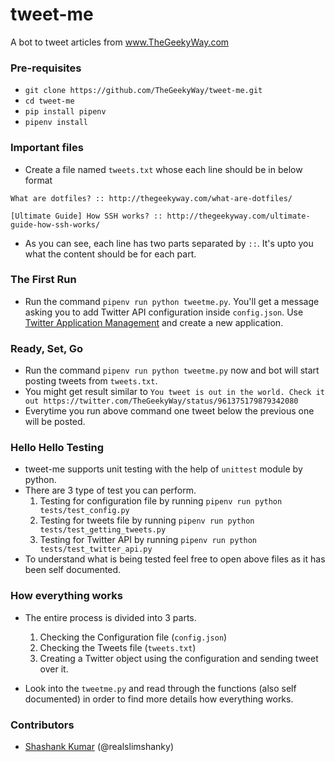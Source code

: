# tweet-me
A bot to tweet articles from www.TheGeekyWay.com

### Pre-requisites

- `git clone https://github.com/TheGeekyWay/tweet-me.git`
- `cd tweet-me`
- `pip install pipenv`
- `pipenv install`

### Important files

- Create a file named `tweets.txt` whose each line should be in below format

`What are dotfiles? :: http://thegeekyway.com/what-are-dotfiles/`

`[Ultimate Guide] How SSH works? :: http://thegeekyway.com/ultimate-guide-how-ssh-works/`

- As you can see, each line has two parts separated by `::`. It's upto you what the content should be for each part.

### The First Run

- Run the command `pipenv run python tweetme.py`. You'll get a message asking you to add Twitter API configuration inside `config.json`. Use [Twitter Application Management](https://apps.twitter.com) and create a new application.

### Ready, Set, Go

- Run the command `pipenv run python tweetme.py` now and bot will start posting tweets from `tweets.txt`.
- You might get result similar to `You tweet is out in the world. Check it out https://twitter.com/TheGeekyWay/status/961375179879342080`
- Everytime you run above command one tweet below the previous one will be posted.

### Hello Hello Testing

- tweet-me supports unit testing with the help of `unittest` module by python.
- There are 3 type of test you can perform.
    1) Testing for configuration file by running `pipenv run python tests/test_config.py`
    2) Testing for tweets file by running `pipenv run python tests/test_getting_tweets.py`
    3) Testing for Twitter API by running `pipenv run python tests/test_twitter_api.py`
- To understand what is being tested feel free to open above files as it has been self documented.

### How everything works

- The entire process is divided into 3 parts.
    1) Checking the Configuration file (`config.json`)
    2) Checking the Tweets file (`tweets.txt`)
    3) Creating a Twitter object using the configuration and sending tweet over it.

- Look into the `tweetme.py` and read through the functions (also self documented) in order to find more details how everything works.

### Contributors

- [Shashank Kumar](https://blog.shankyxyz) (@realslimshanky)
